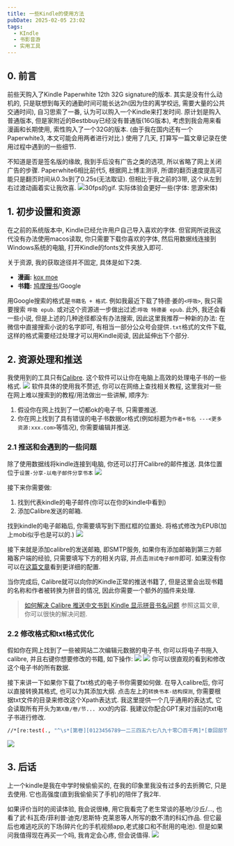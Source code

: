 ```yaml
---
title: 一些Kindle的使用方法
pubDate: 2025-02-05 23:02
tags:
  - KIndle
  - 书影音游
  - 实用工具
---
```

## 0. 前言
前些天购入了Kindle Paperwhite 12th 32G signature的版本. 其实是没有什么动机的, 只是联想到每天的通勤时间可能长达2h(因为住的离学校远, 需要大量的公共交通时间), 自习思索了一番, 认为可以购入一个Kindle来打发时间. 原计划是购入普通版本, 但是家附近的Bestbbuy已经没有普通版(16G版本), 考虑到我会用来看漫画和长期使用, 索性购入了一个32G的版本. (由于我在国内还有一个Paperwhite3, 本文可能会用两者进行对比.) 使用了几天, 打算写一篇文章记录在使用过程中遇到的一些细节.

不知道是否是签名版的缘故, 我到手后没有广告之类的选项, 所以省略了网上关闭广告的步骤. Paperwhite6相比前代5, 根据网上博主测评, 所谓的翻页速度提高可能只是翻页时间从0.3s到了0.25s(无法取证). 但相比于我之前的3带, 这个从左到右过渡动画着实让我欣喜.
![30fps的gif. 实际体验会更好一些(字体: 思源宋体)](https://r2.asyncx.top/2025/02/05/202502052333793.gif)


## 1. 初步设置和资源
在之前的系统版本中, Kindle已经允许用户自己导入喜欢的字体. 但官网所说我这代没有办法使用macos读取, 你只需要下载你喜欢的字体, 然后用数据线连接到Windows系统的电脑, 打开Kindle的fonts文件夹放入即可.

关于资源, 我的获取途径并不固定, 具体是如下2类.

- **漫画:** [kox moe](https://kox.moe/)
- **书籍:** [鸠摩搜书](https://www.jiumodiary.com/)/Google

用Google搜索的格式是`书籍名 + 格式`. 例如我最近下载了特德·姜的`<呼吸>`, 我只需要搜索 `呼吸 epub`. 或对这个资源进一步做出过滤:`呼吸 特德姜 epub`. 此外, 我还会看一些小说, 但是上述的几种途径都没有办法搜索, 因此这里我推荐一种新的办法: 在微信中直接搜索小说的名字即可, 有相当一部分公众号会提供`.txt`格式的文件下载, 这样的格式需要经过处理才可以用Kindle阅读, 因此延伸出下个部分.

## 2. 资源处理和推送

我使用到的工具只有[Calibre](https://calibre-ebook.com/download). 这个软件可以让你在电脑上高效的处理电子书的一些格式.
![](https://r2.asyncx.top/2025/02/05/202502052350135.webp)
软件具体的使用我不赘述, 你可以在网络上查找相关教程, 这里我对一些在网上难以搜索到的教程/用法做出一些讲解, 顺序为: 
1. 假设你在网上找到了一切都ok的电子书, 只需要推送.
2. 你在网上找到了具有错误的电子书数据or格式(例如标题为`作者+书名 ---<更多资源:xxx.com>`等情况), 你需要编辑并推送.


### 2.1 推送和会遇到的一些问题

除了使用数据线将kindle连接到电脑, 你还可以打开Calibre的邮件推送. 具体位置位于`设置-分享-以电子邮件分享书本`
![](https://r2.asyncx.top/2025/02/05/202502052356900.webp)

接下来你需要做:

1. 找到代表kindle的电子邮件(你可以在你的kindle中看到)
2. 添加Calibre发送的邮箱.

找到kindle的电子邮箱后, 你需要填写到下图红框的位置处. 将格式修改为EPUB(加上mobi似乎也是可以的.)
![](https://r2.asyncx.top/2025/02/05/202502052357536.webp)

接下来就是添加calibre的发送邮箱, 即SMTP服务, 如果你有添加邮箱到第三方邮箱客户端的经验, 只需要填写下方的相关内容, 并点击`测试电子邮件`即可. 如果没有你可以在[这篇文章](https://bookfere.com/post/11.html#cp_1_4)看到更详细的配置.

当你完成后, Calibre就可以向你的Kindle正常的推送书籍了, 但是这里会出现书籍的名称和作者被转换为拼音的情况, 因此你需要一个额外的插件来处理.

> [如何解决 Calibre 推送中文书到 Kindle 显示拼音书名问题](https://bookfere.com/post/1042.html) 参照这篇文章, 你可以很快的解决问题.

### 2.2 修改格式和txt格式优化

假如你在网上找到了一些被网站二次编辑元数据的电子书, 你可以将电子书拖入calibre, 并且右键你想要修改的书籍, 如下操作:
![](https://r2.asyncx.top/2025/02/06/202502060007128.webp)
![](https://r2.asyncx.top/2025/02/06/202502060008235.webp)
你可以很直观的看到和修改这个电子书的所有数据.

接下来讲一下如果你下载了txt格式的电子书你需要如何做. 在导入calibre后, 你可以直接转换其格式, 也可以为其添加大纲. 点击左上的`转换书本-结构探测`, 你需要根据txt文件的目录来修改这个Xpath表达式. 我这里提供一个几乎通用的表达式, 它会读取所有开头为`第X章/卷/节... XXX`的内容. 我建议你配合GPT来对当前的txt电子书进行修改.
```bash
//*[re:test(., "^\s*[第卷][0123456789一二三四五六七八九十零〇百千两]*[章回部节集卷].*", "i")]
```

![](https://r2.asyncx.top/2025/02/06/202502060009117.webp)


## 3. 后话
上一个kindle是我在中学时候偷偷买的, 在我的印象里我没有过多的去折腾它, 只是去使用. 它也高强度(直到我偷偷买了手机)的陪伴了我2年. 

如果评价当时的阅读体验, 我会说很棒, 用它我看完了老生常谈的基地/沙丘/..., 也看了武·科瓦奇/菲利普·迪克/恩斯特·克莱恩等人所写的数不清的科幻作品. 但它最后也难逃吃灰的下场(碎片化的手机视频app,老式接口和不耐用的电池). 但是如果问我值得现在再买一个吗, 我肯定会心疼, 但会说值得.
![](https://r2.asyncx.top/2025/02/06/202502060023654.webp)

